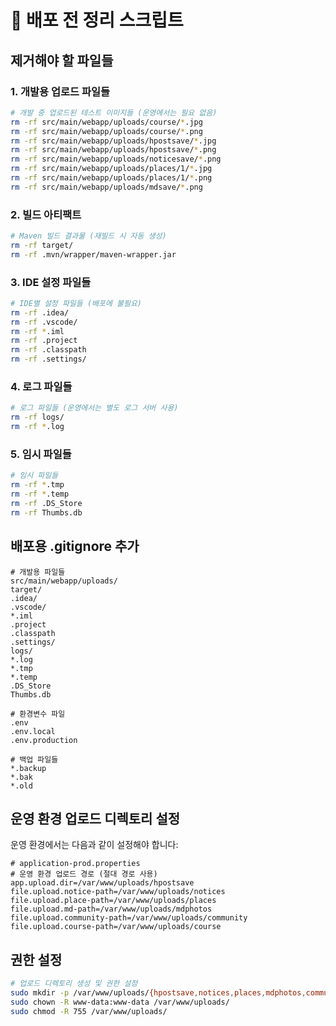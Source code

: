 # 🧹 배포 전 정리 스크립트

## 제거해야 할 파일들

### 1. **개발용 업로드 파일들**
```bash
# 개발 중 업로드된 테스트 이미지들 (운영에서는 필요 없음)
rm -rf src/main/webapp/uploads/course/*.jpg
rm -rf src/main/webapp/uploads/course/*.png
rm -rf src/main/webapp/uploads/hpostsave/*.jpg
rm -rf src/main/webapp/uploads/hpostsave/*.png
rm -rf src/main/webapp/uploads/noticesave/*.png
rm -rf src/main/webapp/uploads/places/1/*.jpg
rm -rf src/main/webapp/uploads/places/1/*.png
rm -rf src/main/webapp/uploads/mdsave/*.png
```

### 2. **빌드 아티팩트**
```bash
# Maven 빌드 결과물 (재빌드 시 자동 생성)
rm -rf target/
rm -rf .mvn/wrapper/maven-wrapper.jar
```

### 3. **IDE 설정 파일들**
```bash
# IDE별 설정 파일들 (배포에 불필요)
rm -rf .idea/
rm -rf .vscode/
rm -rf *.iml
rm -rf .project
rm -rf .classpath
rm -rf .settings/
```

### 4. **로그 파일들**
```bash
# 로그 파일들 (운영에서는 별도 로그 서버 사용)
rm -rf logs/
rm -rf *.log
```

### 5. **임시 파일들**
```bash
# 임시 파일들
rm -rf *.tmp
rm -rf *.temp
rm -rf .DS_Store
rm -rf Thumbs.db
```

## 배포용 .gitignore 추가

```gitignore
# 개발용 파일들
src/main/webapp/uploads/
target/
.idea/
.vscode/
*.iml
.project
.classpath
.settings/
logs/
*.log
*.tmp
*.temp
.DS_Store
Thumbs.db

# 환경변수 파일
.env
.env.local
.env.production

# 백업 파일들
*.backup
*.bak
*.old
```

## 운영 환경 업로드 디렉토리 설정

운영 환경에서는 다음과 같이 설정해야 합니다:

```properties
# application-prod.properties
# 운영 환경 업로드 경로 (절대 경로 사용)
app.upload.dir=/var/www/uploads/hpostsave
file.upload.notice-path=/var/www/uploads/notices
file.upload.place-path=/var/www/uploads/places
file.upload.md-path=/var/www/uploads/mdphotos
file.upload.community-path=/var/www/uploads/community
file.upload.course-path=/var/www/uploads/course
```

## 권한 설정

```bash
# 업로드 디렉토리 생성 및 권한 설정
sudo mkdir -p /var/www/uploads/{hpostsave,notices,places,mdphotos,community,course}
sudo chown -R www-data:www-data /var/www/uploads/
sudo chmod -R 755 /var/www/uploads/
```
